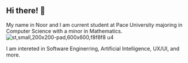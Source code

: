 ## Hi there! 👋
My name in Noor and I am current student at Pace University majoring in Computer Science with a minor in Mathematics. ![st,small,200x200-pad,600x600,f8f8f8 u4](https://github.com/user-attachments/assets/375acbbd-84a4-430c-9e02-001ae9998fdd)


I am intereted in Software Enginerring, Artificial Intelligence, UX/UI, and more.




<!--
**noorulhuda455/noorulhuda455** is a ✨ _special_ ✨ repository because its `README.md` (this file) appears on your GitHub profile.






 
Here are some ideas to get you started:

- 🔭 I’m currently working on ...
- 🌱 I’m currently learning ...
- 👯 I’m looking to collaborate on ...
- 🤔 I’m looking for help with ...
- 💬 Ask me about ...
- 📫 How to reach me: ...
- 😄 Pronouns: ...
- ⚡ Fun fact: ...
-->
